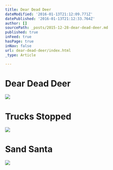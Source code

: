 ```yaml
---
title: Dear Dead Deer
dateModified: '2016-01-13T21:12:09.771Z'
datePublished: '2016-01-13T21:12:33.764Z'
author: []
sourcePath: _posts/2015-12-28-dear-dead-deer.md
published: true
inFeed: true
hasPage: true
inNav: false
url: dear-dead-deer/index.html
_type: Article

---
```

# Dear Dead Deer
![](https://the-grid-user-content.s3-us-west-2.amazonaws.com/f2e042ff-c4e0-4099-8750-49e557ce697d.png)

# Trucks Stopped
![](https://the-grid-user-content.s3-us-west-2.amazonaws.com/3acb9746-24ce-48af-b70d-90345e68f290.png)

# Sand Santa
![](https://the-grid-user-content.s3-us-west-2.amazonaws.com/6b25f0d5-e16b-41ca-8bb1-42f3d9fadf06.png)